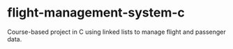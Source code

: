 # flight-management-system-c
Course-based project in C using linked lists to manage flight and passenger data.
